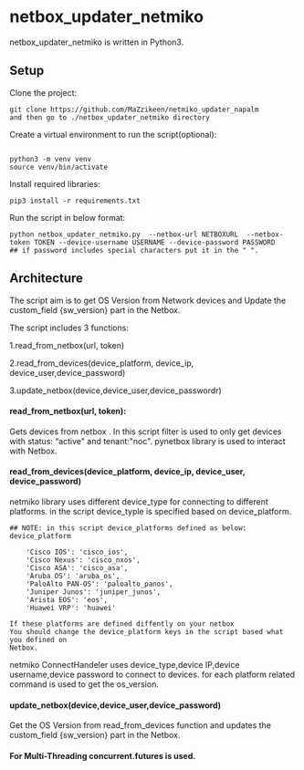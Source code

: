 # netbox_updater_netmiko

netbox_updater_netmiko is written in Python3.

## Setup

Clone the project:
```
git clone https://github.com/MaZzikeen/netmiko_updater_napalm
and then go to ./netbox_updater_netmiko directory
```

Create a virtual environment to run the script(optional):
```

python3 -m venv venv
source venv/bin/activate
```

Install required libraries:
```
pip3 install -r requirements.txt 
```

Run the script in below format:
```
python netbox_updater_netmiko.py  --netbox-url NETBOXURL  --netbox-token TOKEN --device-username USERNAME --device-password PASSWORD 
## if password includes special characters put it in the " ".
```


## Architecture
The script aim is to get OS Version from Network devices and Update the custom_field {sw_version} part in the Netbox.

The script includes 3 functions:

1.read_from_netbox(url, token)

2.read_from_devices(device_platform, device_ip, device_user,device_password)

3.update_netbox(device,device_user,device_passwordr)

#### read_from_netbox(url, token):

Gets devices from netbox . In this script filter is used to only get devices with status: “active" and tenant:"noc".
pynetbox library is used to interact with Netbox.


#### read_from_devices(device_platform, device_ip, device_user, device_password)

netmiko library uses different device_type for connecting to different platforms.
in the script device_typle is specified based on device_platform.
```
## NOTE: in this script device_platforms defined as below:
device_platform 

    'Cisco IOS': 'cisco_ios',
    'Cisco Nexus': 'cisco_nxos',
    'Cisco ASA': 'cisco_asa',
    'Aruba OS': 'aruba_os',
    'PaloAlto PAN-OS': 'paloalto_panos',
    'Juniper Junos': 'juniper_junos',
    'Arista EOS': 'eos',
    'Huawei VRP': 'huawei'

If these platforms are defined diffently on your netbox
You should change the device_platform keys in the script based what you defined on
Netbox.
```
netmiko ConnectHandeler uses device_type,device IP,device username,device password to connect to devices.
for each platform related command is used to get the os_version.
 
#### update_netbox(device,device_user,device_password)

Get the OS Version from read_from_devices function and updates the custom_field {sw_version} part in the Netbox.

#### For Multi-Threading concurrent.futures is used.
